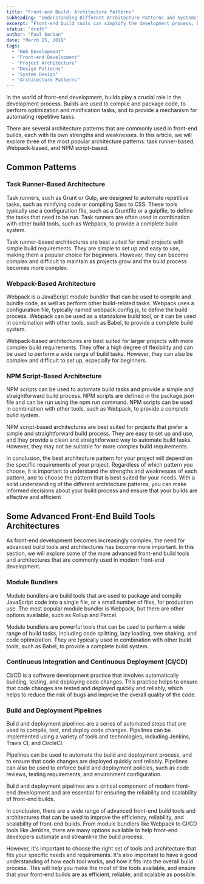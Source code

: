 ```yaml
---
title: "Front-end Build: Architecture Patterns"
subheading: "Understanding Different Architecture Patterns and Systems"
excerpt: "Front-end build tools can simplify the development process, but there are potential downsides to be aware of. These include configuration overhead, the challenge of managing dependencies, complexity in the build process, slow build times, and difficulty in debugging issues. To make the most of front-end build tools, developers should keep these pitfalls in mind and take steps to mitigate them. By doing so, they can ensure build tools are used effectively and productively in their projects."
status: "draft"
author: "Paul Serban"
date: "March 25, 2019"
tags:
  - "Web Development"
  - "Front-end Development"
  - "Project Architecture"
  - "Design Patterns"
  - "System Design"
  - "Architecture Patterns"
---
```


In the world of front-end development, builds play a crucial role in the development process. Builds are used to compile and package code, to perform optimization and minification tasks, and to provide a mechanism for automating repetitive tasks.

There are several architecture patterns that are commonly used in front-end builds, each with its own strengths and weaknesses. In this article, we will explore three of the most popular architecture patterns: task runner-based, Webpack-based, and NPM script-based.

## Common Patterns

### Task Runner-Based Architecture

Task runners, such as Grunt or Gulp, are designed to automate repetitive tasks, such as minifying code or compiling Sass to CSS. These tools typically use a configuration file, such as a Gruntfile or a gulpfile, to define the tasks that need to be run. Task runners are often used in combination with other build tools, such as Webpack, to provide a complete build system.

Task runner-based architectures are best suited for small projects with simple build requirements. They are simple to set up and easy to use, making them a popular choice for beginners. However, they can become complex and difficult to maintain as projects grow and the build process becomes more complex.

### Webpack-Based Architecture

Webpack is a JavaScript module bundler that can be used to compile and bundle code, as well as perform other build-related tasks. Webpack uses a configuration file, typically named webpack.config.js, to define the build process. Webpack can be used as a standalone build tool, or it can be used in combination with other tools, such as Babel, to provide a complete build system.

Webpack-based architectures are best suited for larger projects with more complex build requirements. They offer a high degree of flexibility and can be used to perform a wide range of build tasks. However, they can also be complex and difficult to set up, especially for beginners.

### NPM Script-Based Architecture

NPM scripts can be used to automate build tasks and provide a simple and straightforward build process. NPM scripts are defined in the package.json file and can be run using the npm run command. NPM scripts can be used in combination with other tools, such as Webpack, to provide a complete build system.

NPM script-based architectures are best suited for projects that prefer a simple and straightforward build process. They are easy to set up and use, and they provide a clean and straightforward way to automate build tasks. However, they may not be suitable for more complex build requirements.

In conclusion, the best architecture pattern for your project will depend on the specific requirements of your project. Regardless of which pattern you choose, it is important to understand the strengths and weaknesses of each pattern, and to choose the pattern that is best suited for your needs. With a solid understanding of the different architecture patterns, you can make informed decisions about your build process and ensure that your builds are effective and efficient

## Some Advanced Front-End Build Tools Architectures

As front-end development becomes increasingly complex, the need for advanced build tools and architectures has become more important. In this section, we will explore some of the more advanced front-end build tools and architectures that are commonly used in modern front-end development.

### Module Bundlers

Module bundlers are build tools that are used to package and compile JavaScript code into a single file, or a small number of files, for production use. The most popular module bundler is Webpack, but there are other options available, such as Rollup and Parcel.

Module bundlers are powerful tools that can be used to perform a wide range of build tasks, including code splitting, lazy loading, tree shaking, and code optimization. They are typically used in combination with other build tools, such as Babel, to provide a complete build system.

### Continuous Integration and Continuous Deployment (CI/CD)

CI/CD is a software development practice that involves automatically building, testing, and deploying code changes. This practice helps to ensure that code changes are tested and deployed quickly and reliably, which helps to reduce the risk of bugs and improve the overall quality of the code.

### Build and Deployment Pipelines

Build and deployment pipelines are a series of automated steps that are used to compile, test, and deploy code changes. Pipelines can be implemented using a variety of tools and technologies, including Jenkins, Travis CI, and CircleCI.

Pipelines can be used to automate the build and deployment process, and to ensure that code changes are deployed quickly and reliably. Pipelines can also be used to enforce build and deployment policies, such as code reviews, testing requirements, and environment configuration.

Build and deployment pipelines are a critical component of modern front-end development and are essential for ensuring the reliability and scalability of front-end builds.

In conclusion, there are a wide range of advanced front-end build tools and architectures that can be used to improve the efficiency, reliability, and scalability of front-end builds. From module bundlers like Webpack to CI/CD tools like Jenkins, there are many options available to help front-end developers automate and streamline the build process.

However, it's important to choose the right set of tools and architecture that fits your specific needs and requirements. It's also important to have a good understanding of how each tool works, and how it fits into the overall build process. This will help you make the most of the tools available, and ensure that your front-end builds are as efficient, reliable, and scalable as possible.
